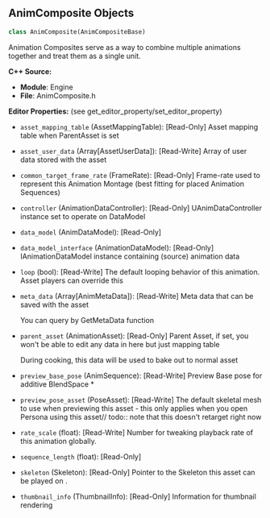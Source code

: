 ## AnimComposite Objects

```python
class AnimComposite(AnimCompositeBase)
```

Animation Composites serve as a way to combine multiple animations together and treat them as a single unit.

**C++ Source:**

- **Module**: Engine
- **File**: AnimComposite.h

**Editor Properties:** (see get_editor_property/set_editor_property)

- ``asset_mapping_table`` (AssetMappingTable):  [Read-Only] Asset mapping table when ParentAsset is set
- ``asset_user_data`` (Array[AssetUserData]):  [Read-Write] Array of user data stored with the asset
- ``common_target_frame_rate`` (FrameRate):  [Read-Only] Frame-rate used to represent this Animation Montage (best fitting for placed Animation Sequences)
- ``controller`` (AnimationDataController):  [Read-Only] UAnimDataController instance set to operate on DataModel
- ``data_model`` (AnimDataModel):  [Read-Only]
- ``data_model_interface`` (AnimationDataModel):  [Read-Only] IAnimationDataModel instance containing (source) animation data
- ``loop`` (bool):  [Read-Write] The default looping behavior of this animation.
  Asset players can override this
- ``meta_data`` (Array[AnimMetaData]):  [Read-Write] Meta data that can be saved with the asset

  You can query by GetMetaData function
- ``parent_asset`` (AnimationAsset):  [Read-Only] Parent Asset, if set, you won't be able to edit any data in here but just mapping table

  During cooking, this data will be used to bake out to normal asset
- ``preview_base_pose`` (AnimSequence):  [Read-Write] Preview Base pose for additive BlendSpace *
- ``preview_pose_asset`` (PoseAsset):  [Read-Write] The default skeletal mesh to use when previewing this asset - this only applies when you open Persona using this asset//
  todo:: note that this doesn't retarget right now
- ``rate_scale`` (float):  [Read-Write] Number for tweaking playback rate of this animation globally.
- ``sequence_length`` (float):  [Read-Only]
- ``skeleton`` (Skeleton):  [Read-Only] Pointer to the Skeleton this asset can be played on .
- ``thumbnail_info`` (ThumbnailInfo):  [Read-Only] Information for thumbnail rendering

<a id="unreal.AnimDataModel"></a>